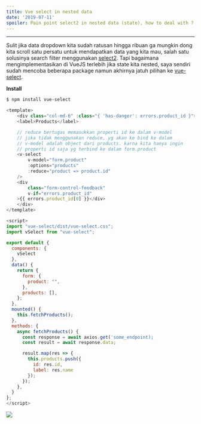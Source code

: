 ```yaml
---
title: Vue select in nested data
date: '2019-07-11'
spoiler: Pain point select2 in nested data (state), how to deal with ?
---
```


---

Sulit jika data dropdown kita sudah ratusan hingga ribuan ga mungkin dong kita scroll satu persatu untuk mendapatkan data yang kita mau, salah satu solusinya search filter menggunakan [select2](https://select2.org/). Tapi bagaimana mengimplementasikan di VueJS terlebih jika state kita nested, saya sendiri sudah mencoba beberapa package namun akhirnya jatuh pilihan ke [vue-select](https://github.com/sagalbot/vue-select). 


**Install**

```bash
$ npm install vue-select
```

```js
<template>
    <div class="col-md-6" :class="{ 'has-danger': errors.product_id }">
    <label>Products</label>

    // reduce bertugas memasukkan properti id ke dalam v-model
    // jika tidak menggunakan reduce, yg akan ke bind ke dalam
    // v-model adalah object dari products. karna kita hanya ingin
    // properti id saja yg terbind ke dalam form.product
    <v-select
        v-model="form.product"
        :options="products"
        :reduce="product => product.id" 
    />
    <div
        class="form-control-feedback"
        v-if="errors.product_id"
    >{{ errors.product_id[0] }}</div>
    </div>
</template>

<script>
import "vue-select/dist/vue-select.css";
import vSelect from "vue-select";

export default {
  components: {
    vSelect
  },
  data() {
    return {
      form: {
        product: "",
      },
      products: [],
    };
  },
  mounted() {
    this.fetchProducts();
  },
  methods: {
    async fetchProducts() {
      const response = await axios.get('some_endpoint);
      const result = await response.data;

      result.map(res => {
        this.products.push({
          id: res.id,
          label: res.name
        });
      });
    },
  }
};
</script>

```

![](https://media.giphy.com/media/Ib5sFcMGgFDFkHT84b/giphy.gif)
